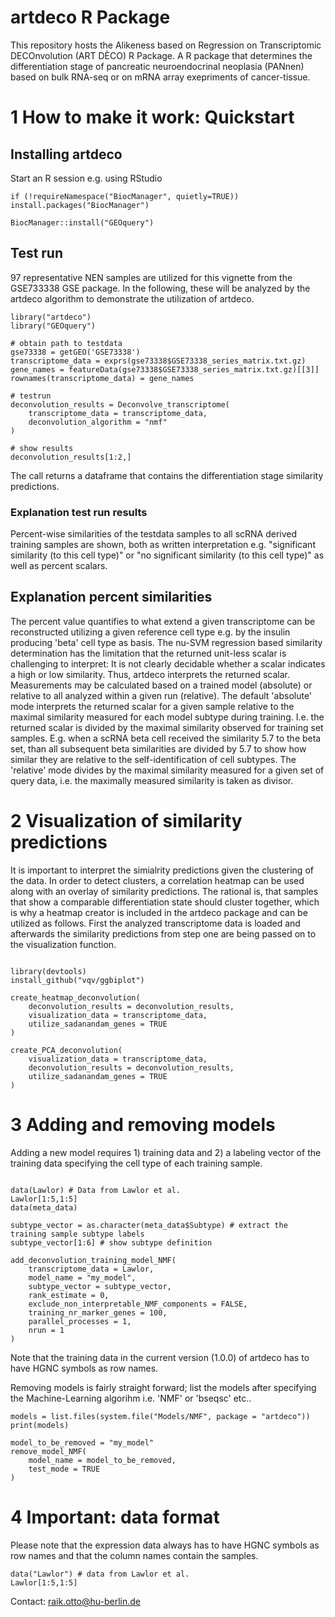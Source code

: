 # artdeco R Package

This repository hosts the Alikeness based on Regression on Transcriptomic DECOnvolution (ART DÈCO) R Package.
A R package that determines the differentiation stage of pancreatic neuroendocrinal 
neoplasia (PANnen) based on bulk RNA-seq or on mRNA array exepriments of cancer-tissue.

# 1 How to make it work:  Quickstart

## Installing artdeco

Start an R session e.g. using RStudio

`if (!requireNamespace("BiocManager", quietly=TRUE))`
    `install.packages("BiocManager")`

`BiocManager::install("GEOquery")`

## Test run

97 representative NEN samples are utilized for this vignette from the
GSE733338 GSE package. In the following, these will be analyzed by the artdeco
 algorithm to demonstrate the utilization of artdeco.

```{r}
library("artdeco")
library("GEOquery")

# obtain path to testdata
gse73338 = getGEO('GSE73338')
transcriptome_data = exprs(gse73338$GSE73338_series_matrix.txt.gz)
gene_names = featureData(gse73338$GSE73338_series_matrix.txt.gz)[[3]]
rownames(transcriptome_data) = gene_names

# testrun
deconvolution_results = Deconvolve_transcriptome(
    transcriptome_data = transcriptome_data,
    deconvolution_algorithm = "nmf"
)

# show results
deconvolution_results[1:2,]
```
The call returns a dataframe that contains the differentiation stage
similarity predictions. 

### Explanation test run results

Percent-wise similarities of the testdata samples to all scRNA derived training
 samples are shown, both as written interpretation e.g. "significant similarity (to this cell type)"
 or "no significant similarity (to this cell type)" as well as percent scalars.

## Explanation percent similarities 

The percent value quantifies to what extend a given transcriptome can be reconstructed utilizing
 a given reference cell type e.g. by the insulin producing 'beta' cell type as basis. The nu-SVM 
 regression based similarity determination has the limitation that the returned unit-less scalar 
 is challenging to interpret: It is not clearly decidable whether a scalar indicates a high or low
 similarity. Thus, artdeco interprets the returned scalar. Measurements may be calculated based
 on a trained model (absolute) or relative to all analyzed within a given run (relative).
 The default 'absolute' mode interprets the returned scalar for a given sample relative to the 
 maximal similarity measured for each model subtype during training. I.e. the returned scalar is
 divided by the maximal similarity observed for training set samples. E.g. when a scRNA beta cell
 received the similarity 5.7 to the beta set, than all subsequent beta similarities are divided 
 by 5.7 to show how similar they are relative to the self-identification of cell subtypes. The
 'relative' mode divides by the maximal similarity measured for a given set of query data, i.e. 
 the maximally measured similarity is taken as divisor.

# 2 Visualization of similarity predictions

It is important to interpret the simialrity predictions given the clustering of the data. In
 order to detect clusters, a correlation heatmap can be used along with an overlay of similarity
 predictions. The rational is, that samples that show a comparable differentiation state should
 cluster together, which is why a heatmap creator is included in the artdeco package and can
 be utilized as follows. First the analyzed transcriptome data is loaded and afterwards the 
 similarity predictions from step one are being passed on to the visualization function.

```{r}

library(devtools)
install_github("vqv/ggbiplot")

create_heatmap_deconvolution(
    deconvolution_results = deconvolution_results,
    visualization_data = transcriptome_data,
    utilize_sadanandam_genes = TRUE
)

create_PCA_deconvolution(
    visualization_data = transcriptome_data,
    deconvolution_results = deconvolution_results,
    utilize_sadanandam_genes = TRUE
)
```

# 3 Adding and removing models

Adding a new model requires 1) training data and 2) a labeling vector of the training data
specifying the cell type of each training sample.
```{r}

data(Lawlor) # Data from Lawlor et al.
Lawlor[1:5,1:5]
data(meta_data)

subtype_vector = as.character(meta_data$Subtype) # extract the training sample subtype labels
subtype_vector[1:6] # show subtype definition

add_deconvolution_training_model_NMF(
    transcriptome_data = Lawlor,
    model_name = "my_model",
    subtype_vector = subtype_vector,
    rank_estimate = 0,
    exclude_non_interpretable_NMF_components = FALSE,
    training_nr_marker_genes = 100,
    parallel_processes = 1,
    nrun = 1
)
```
Note that the training data in the current version (1.0.0) of artdeco has to have HGNC symbols
as row names.

Removing models is fairly straight forward; list the models after specifying the Machine-Learning algorihm
i.e. 'NMF' or 'bseqsc' etc..
```{r}
models = list.files(system.file("Models/NMF", package = "artdeco"))
print(models)

model_to_be_removed = "my_model"
remove_model_NMF(
    model_name = model_to_be_removed,
    test_mode = TRUE
)
```

# 4 Important: data format

Please note that the expression data always has to have HGNC symbols as row names and that the column names contain the samples.
```{r}
data("Lawlor") # data from Lawlor et al.
Lawlor[1:5,1:5]
```

Contact: raik.otto@hu-berlin.de

